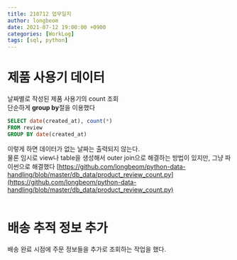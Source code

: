 ```yaml
---
title: 210712 업무일지
author: longbeom
date: 2021-07-12 19:00:00 +0900
categories: [WorkLog]
tags: [sql, python]
---
```



# 제품 사용기 데이터
날짜별로 작성된 제품 사용기의 count 조회<br>
단순하게 <strong>group by</strong>절을 이용했다<br>

``` sql
SELECT date(created_at), count(*) 
FROM review 
GROUP BY date(created_at)
```

이렇게 하면 데이터가 없는 날짜는 출력되지 않는다.<br>
물론 임시로 view나 table을 생성해서 outer join으로 해결하는 방법이 있지만, 그냥 파이썬으로 해결했다
[https://github.com/longbeom/python-data-handling/blob/master/db_data/product_review_count.py](https://github.com/longbeom/python-data-handling/blob/master/db_data/product_review_count.py) <br><br>


# 배송 추적 정보 추가

배송 완료 시점에 주문 정보들을 추가로 조회하는 작업을 했다.